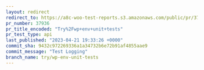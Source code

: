 ```yaml
---
layout: redirect
redirect_to: https://a8c-woo-test-reports.s3.amazonaws.com/public/pr/37936/api/index.html
pr_number: 37936
pr_title_encoded: "Try%2Fwp+env+unit+tests"
pr_test_type: api
last_published: "2023-04-21 19:33:26 +0000"
commit_sha: 9432c972269336a1a34732b6e72b91af4855aae9
commit_message: "Test Logging"
branch_name: try/wp-env-unit-tests
---
```

